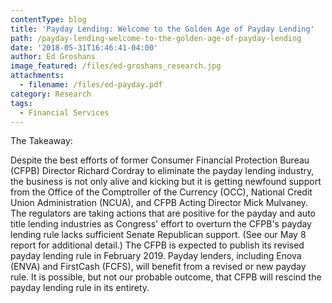 ```yaml
---
contentType: blog
title: 'Payday Lending: Welcome to the Golden Age of Payday Lending'
path: /payday-lending-welcome-to-the-golden-age-of-payday-lending
date: '2018-05-31T16:46:41-04:00'
author: Ed Groshans
image_featured: /files/ed-groshans_research.jpg
attachments:
  - filename: /files/ed-payday.pdf
category: Research
tags:
  - Financial Services
---
```

The Takeaway: 

Despite the best efforts of former Consumer Financial Protection Bureau (CFPB) Director Richard Cordray to eliminate the payday lending industry, the business is not only alive and kicking but it is getting newfound support from the Office of the Comptroller of the Currency (OCC), National Credit Union Administration (NCUA), and CFPB Acting Director Mick Mulvaney. The regulators are taking actions that are positive for the payday and auto title lending industries as Congress' effort to overturn the CFPB's payday lending rule lacks sufficient Senate Republican support. (See our May 8 report for additional detail.) The CFPB is expected to publish its revised payday lending rule in February 2019. Payday lenders, including Enova (ENVA) and FirstCash (FCFS), will benefit from a revised or new
payday rule. It is possible, but not our probable outcome, that CFPB will rescind the payday lending rule in its entirety.
